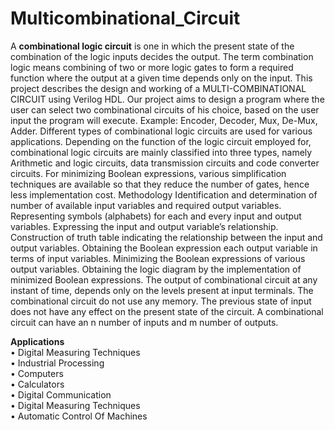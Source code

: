 # Multicombinational_Circuit

A **combinational logic circuit** is one in which the present state of the combination of the logic inputs decides the output. The term combination logic means combining of two or more logic gates to form a required function where the output at a given time depends only on the input. This project describes the design and working of a MULTI-COMBINATIONAL CIRCUIT using Verilog HDL. Our project aims to design a program where the user can select two combinational circuits of his choice, based on the user input the program will execute. Example: Encoder, Decoder, Mux, De-Mux, Adder. Different types of combinational logic circuits are used for various applications. Depending on the function of the logic circuit employed for, combinational logic circuits are mainly classified into three types, namely Arithmetic and logic circuits, data transmission circuits and code converter circuits. For minimizing Boolean expressions, various simplification techniques are available so that they reduce the number of gates, hence less implementation cost. Methodology Identification and determination of number of available input variables and required output variables. Representing symbols (alphabets) for each and every input and output variables. Expressing the input and output variable’s relationship. Construction of truth table indicating the relationship between the input and output variables. Obtaining the Boolean expression each output variable in terms of input variables. Minimizing the Boolean expressions of various output variables. Obtaining the logic diagram by the implementation of minimized Boolean expressions. The output of combinational circuit at any instant of time, depends only on the levels present at input terminals. The combinational circuit do not use any memory. The previous state of input does not have any effect on the present state of the circuit. A combinational circuit can have an n number of inputs and m number of outputs.

**Applications**\
• Digital Measuring Techniques\
• Industrial Processing \
• Computers \
• Calculators \
• Digital Communication \
• Digital Measuring Techniques \
• Automatic Control Of Machines
